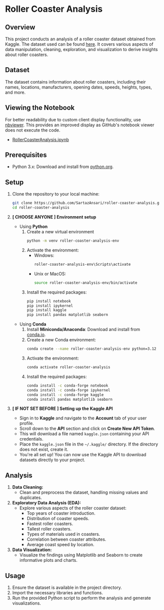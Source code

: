 # Roller Coaster Analysis

## Overview
This project conducts an analysis of a roller coaster dataset obtained from Kaggle. The dataset used can be found [here](https://www.kaggle.com/datasets/robikscube/rollercoaster-database). It covers various aspects of data manipulation, cleaning, exploration, and visualization to derive insights about roller coasters.

## Dataset
The dataset contains information about roller coasters, including their names, locations, manufacturers, opening dates, speeds, heights, types, and more.

## Viewing the Notebook
For better readability due to custom client display functionality, use [nbviewer](https://nbviewer.org/). This provides an improved display as GitHub's notebook viewer does not execute the code.

* [RollerCoasterAnalysis.ipynb](https://nbviewer.org/github/SartazAnsari/roller-coaster-analysis/blob/main/RollerCoasterAnalysis.ipynb)

## Prerequisites
* Python 3.x: Download and install from [python.org](https://www.python.org/).

## Setup

1. Clone the repository to your local machine:
   ```bash
   git clone https://github.com/SartazAnsari/roller-coaster-analysis.git
   cd roller-coaster-analysis
   ```

2. **[ CHOOSE ANYONE ] Environment setup**
    * Using **Python**
        1. Create a new virtual environment
            ```bash
            python -m venv roller-coaster-analysis-env
            ```
        2. Activate the environment:
            * Windows:
                ```bash
                roller-coaster-analysis-env\Scripts\activate
                ```
            * Unix or MacOS:
                ```bash
                source roller-coaster-analysis-env/bin/activate

                ```
        3. Install the required packages:
            ```bash
            pip install notebook
            pip install ipykernel
            pip install kaggle
            pip install pandas matplotlib seaborn
            ```
    * Using **Conda**
        1. Install **Miniconda/Anaconda**: Download and install from [conda.io](https://conda.io).
        2. Create a new Conda environment:
            ```bash
            conda create --name roller-coaster-analysis-env python=3.12
            ```
        3. Activate the environment:
            ```bash
            conda activate roller-coaster-analysis
            ```
        4. Install the required packages:
            ```bash
            conda install -c conda-forge notebook
            conda install -c conda-forge ipykernel
            conda install -c conda-forge kaggle
            conda install pandas matplotlib seaborn 
            ```

3. **[ IF NOT SET BEFORE ] Setting up the Kaggle API**
    * Sign in to **Kaggle** and navigate to the **Account** tab of your user profile.
    * Scroll down to the **API** section and click on **Create New API Token**. 
    * This will download a file named ```kaggle.json``` containing your API credentials.
    * Place the ```kaggle.json``` file in the ```~/.kaggle/``` directory. If the directory does not exist, create it.
    * You're all set up! You can now use the Kaggle API to download datasets directly to your project.

## Analysis
1. **Data Cleaning:**
    * Clean and preprocess the dataset, handling missing values and duplicates.
2. **Exploratory Data Analysis (EDA):**
    * Explore various aspects of the roller coaster dataset:
        * Top years of coaster introduction.
        * Distribution of coaster speeds.
        * Fastest roller coasters.
        * Tallest roller coasters.
        * Types of materials used in  coasters.
        * Correlation between coaster attributes.
        * Average coast speed by location.
3. **Data Visualization:**
    * Visualize the findings using Matplotlib and Seaborn to create informative plots and charts.

## Usage
1. Ensure the dataset is available in the project directory.
2. Import the necessary libraries and functions.
3. Run the provided Python script to perform the analysis and generate visualizations.